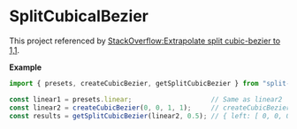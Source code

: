 # SplitCubicalBezier

This project referenced by [StackOverflow:Extrapolate split cubic-bezier to 1,1](https://stackoverflow.com/questions/23475372/extrapolate-split-cubic-bezier-to-1-1).


**Example**

```js
import { presets, createCubicBezier, getSplitCubicBezier } from "split-cubical-bezier";

const linear1 = presets.linear;                    // Same as linear2
const linear2 = createCubicBezier(0, 0, 1, 1);     // createCubicBezier(x1, y1, x2, y2) = { xs: [ 0, 0, 1, 1 ], ys: [ 0, 0, 1, 1 ] }
const results = getSplitCubicBezier(linear2, 0.5); // { left: [ 0, 0, 0.5, 0.5 ], right: [ 0.5, 0.5, 1, 1 ] }
```
